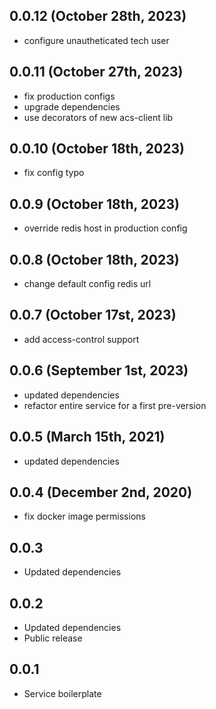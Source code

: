 ## 0.0.12 (October 28th, 2023)

- configure unautheticated tech user

## 0.0.11 (October 27th, 2023)

- fix production configs
- upgrade dependencies
- use decorators of new acs-client lib

## 0.0.10 (October 18th, 2023)

- fix config typo

## 0.0.9 (October 18th, 2023)

- override redis host in production config

## 0.0.8 (October 18th, 2023)

- change default config redis url

## 0.0.7 (October 17st, 2023)

- add access-control support

## 0.0.6 (September 1st, 2023)

- updated dependencies
- refactor entire service for a first pre-version

## 0.0.5 (March 15th, 2021)

- updated dependencies

## 0.0.4 (December 2nd, 2020)

- fix docker image permissions

## 0.0.3

- Updated dependencies

## 0.0.2

- Updated dependencies
- Public release

## 0.0.1

- Service boilerplate
